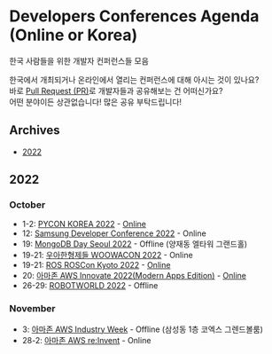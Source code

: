 # Developers Conferences Agenda (Online or Korea)
한국 사람들을 위한 개발자 컨퍼런스들 모음

한국에서 개최되거나 온라인에서 열리는 컨퍼런스에 대해 아시는 것이 있나요? </br>
바로 [Pull Request (PR)](https://github.com/DrawingProcess/korea-developers-conferences-agenda/pulls)로 개발자들과 공유해보는 건 어떠신가요? </br>
어떤 분야이든 상관없습니다! 많은 공유 부탁드립니다!

## Archives

* [2022](archives/2022.md)

## 2022

### October

* 1-2: [PYCON KOREA 2022](https://2022.pycon.kr/) - [Online](https://www.youtube.com/PyConKRtube)
* 12: [Samsung Developer Conference 2022](https://www.samsungdeveloperconference.com/) - Online
* 19: [MongoDB Day Seoul 2022](https://www.mongodb.com/events/mongodb-days-apac-2022/seoul) - Offline (양재동 엘타워 그랜드홀)
* 19-21: [우아한형제들 WOOWACON 2022](https://woowacon.com/) - Online
* 19-21: [ROS ROSCon Kyoto 2022](https://roscon.ros.org/2022/) - [Online](https://discourse.ros.org/t/roscon-live-stream-links-and-chat-channel/27818)
* 20: [아마존 AWS Innovate 2022(Modern Apps Edition)](https://aws.amazon.com/ko/events/aws-innovate/apj/modern-apps#agenda) - [Online](https://www.youtube.com/c/AWSKorea/playlists?view=50&sort=dd&shelf_id=8)
* 26-29: [ROBOTWORLD 2022](http://www.robotworld.or.kr/wp/) - Offline

### November

* 3: [아마존 AWS Industry Week](https://aws.amazon.com/ko/events/industry-week) - Offline (삼성동 1층 코엑스 그렌드볼룸)
* 28-2: [아마존 AWS re:Invent](https://reinvent.awsevents.com/?trk=4656fa37-de59-42d7-8e32-0c40f9a1c926) - Online